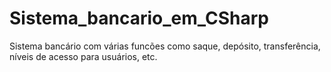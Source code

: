 # Sistema_bancario_em_CSharp
 Sistema bancário com várias funcões como saque, depósito, transferência, níveis de acesso para usuários, etc.
